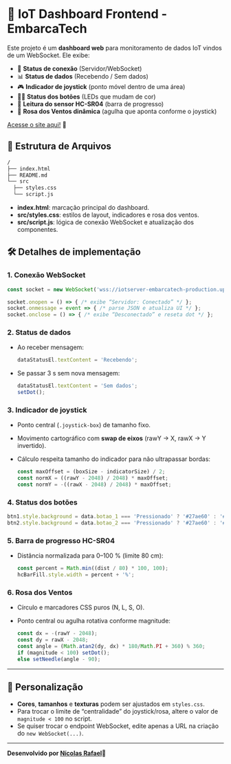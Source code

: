 # 📡 IoT Dashboard Frontend - EmbarcaTech

Este projeto é um **dashboard web** para monitoramento de dados IoT vindos de um WebSocket. Ele exibe:

- 🔄 **Status de conexão** (Servidor/WebSocket)
- 📊 **Status de dados** (Recebendo / Sem dados)
- 🎮 **Indicador de joystick** (ponto móvel dentro de uma área)
- 🔴🔵 **Status dos botões** (LEDs que mudam de cor)
- 📏 **Leitura do sensor HC-SR04** (barra de progresso)
- 🧭 **Rosa dos Ventos dinâmica** (agulha que aponta conforme o joystick)

 [Acesse o site aqui!](https://nicolasraf.github.io/IoT_FrontEnd-EmbarcaTech/) 🚀

## 📁 Estrutura de Arquivos

````bash
/
├── index.html
├── README.md
└── src
  ├── styles.css
  └── script.js

````

- **index.html**: marcação principal do dashboard.
- **src/styles.css**: estilos de layout, indicadores e rosa dos ventos.
- **src/script.js**: lógica de conexão WebSocket e atualização dos componentes.

## 🛠 Detalhes de implementação

### 1. Conexão WebSocket

```js
const socket = new WebSocket('wss://iotserver-embarcatech-production.up.railway.app');

socket.onopen = () => { /* exibe “Servidor: Conectado” */ };
socket.onmessage = event => { /* parse JSON e atualiza UI */ };
socket.onclose = () => { /* exibe “Desconectado” e reseta dot */ };
```

### 2. Status de dados

- Ao receber mensagem:

  ```js
  dataStatusEl.textContent = 'Recebendo';
  ```
  
- Se passar 3 s sem nova mensagem:

  ```js
  dataStatusEl.textContent = 'Sem dados';
  setDot();
  ```

### 3. Indicador de joystick

- Ponto central (`.joystick-box`) de tamanho fixo.
- Movimento cartográfico com **swap de eixos** (rawY → X, rawX → Y invertido).
- Cálculo respeita tamanho do indicador para não ultrapassar bordas:

  ```js
  const maxOffset = (boxSize - indicatorSize) / 2;
  const normX = ((rawY - 2048) / 2048) * maxOffset;
  const normY = -((rawX - 2048) / 2048) * maxOffset;
  ```

### 4. Status dos botões

```js
btn1.style.background = data.botao_1 === 'Pressionado' ? '#27ae60' : '#bbb';
btn2.style.background = data.botao_2 === 'Pressionado' ? '#27ae60' : '#bbb';
```

### 5. Barra de progresso HC-SR04

- Distância normalizada para 0–100 % (limite 80 cm):

  ```js
  const percent = Math.min((dist / 80) * 100, 100);
  hcBarFill.style.width = percent + '%';
  ```

### 6. Rosa dos Ventos

- Círculo e marcadores CSS puros (N, L, S, O).
- Ponto central ou agulha rotativa conforme magnitude:

  ```js
  const dx = -(rawY - 2048);
  const dy = rawX - 2048;
  const angle = (Math.atan2(dy, dx) * 180/Math.PI + 360) % 360;
  if (magnitude < 100) setDot();
  else setNeedle(angle - 90);
  ```

---

## 🎨 Personalização

- **Cores**, **tamanhos** e **texturas** podem ser ajustados em `styles.css`.
- Para trocar o limite de “centralidade” do joystick/rosa, altere o valor de `magnitude < 100` no script.
- Se quiser trocar o endpoint WebSocket, edite apenas a URL na criação do `new WebSocket(...)`.

---

**Desenvolvido por [Nícolas Rafael](https://github.com/NicolasRaf)🚀**
